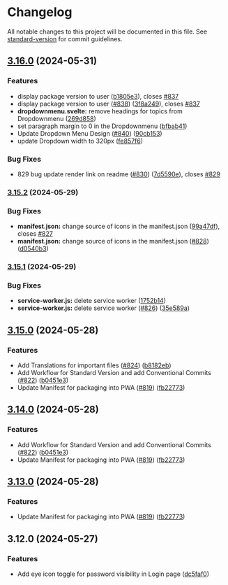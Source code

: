 # Changelog

All notable changes to this project will be documented in this file. See [standard-version](https://github.com/conventional-changelog/standard-version) for commit guidelines.

## [3.16.0](https://github.com/realgolf/realgolf/compare/v3.15.2...v3.16.0) (2024-05-31)


### Features

* display package version to user ([b1805e3](https://github.com/realgolf/realgolf/commit/b1805e3a7aeb0bf317cb4736d68d34b34f5a9f94)), closes [#837](https://github.com/realgolf/realgolf/issues/837)
* display package version to user ([#838](https://github.com/realgolf/realgolf/issues/838)) ([3f8a249](https://github.com/realgolf/realgolf/commit/3f8a249698e3270f9061ad2b0b6ad28e7e0a068c)), closes [#837](https://github.com/realgolf/realgolf/issues/837)
* **dropdownmenu.svelte:** remove headings for topics from Dropdownmenu ([269d858](https://github.com/realgolf/realgolf/commit/269d85809eef71ec4fa20e6b5434c3bf8869ebf7))
* set paragraph margin to 0 in the Dropdownmenu ([bfbab41](https://github.com/realgolf/realgolf/commit/bfbab417e6d5b8acbc716aa6c5430101d2e7b19d))
* Update Dropdown Menu Design ([#840](https://github.com/realgolf/realgolf/issues/840)) ([90cb153](https://github.com/realgolf/realgolf/commit/90cb153182aac5a9b9bbd5a024bbf93518b79110))
* update Dropdown width to 320px ([fe857f6](https://github.com/realgolf/realgolf/commit/fe857f695662c0b253853af9c1a0d24d4e0aacea))


### Bug Fixes

* 829 bug update render link on readme ([#830](https://github.com/realgolf/realgolf/issues/830)) ([7d5590e](https://github.com/realgolf/realgolf/commit/7d5590e4330008282f0aab584b664645c925acf0)), closes [#829](https://github.com/realgolf/realgolf/issues/829)

### [3.15.2](https://github.com/realgolf/realgolf/compare/v3.15.1...v3.15.2) (2024-05-29)


### Bug Fixes

* **manifest.json:** change source of icons in the manifest.json ([99a47df](https://github.com/realgolf/realgolf/commit/99a47df2032461143bce6bef7e49d5ccaf541d82)), closes [#827](https://github.com/realgolf/realgolf/issues/827)
* **manifest.json:** change source of icons in the manifest.json ([#828](https://github.com/realgolf/realgolf/issues/828)) ([d0540b3](https://github.com/realgolf/realgolf/commit/d0540b318994559276b1d1d47e31e39df8f4b783))

### [3.15.1](https://github.com/realgolf/realgolf/compare/v3.15.0...v3.15.1) (2024-05-29)


### Bug Fixes

* **service-worker.js:** delete service worker ([1752b14](https://github.com/realgolf/realgolf/commit/1752b14a279d66900d0d2ad601b74cd52aea2658))
* **service-worker.js:** delete service worker ([#826](https://github.com/realgolf/realgolf/issues/826)) ([35e589a](https://github.com/realgolf/realgolf/commit/35e589a5a779aed831d0972adc09482afb9845e7))

## [3.15.0](https://github.com/realgolf/realgolf/compare/v3.12.0...v3.15.0) (2024-05-28)


### Features

* Add Translations for important files ([#824](https://github.com/realgolf/realgolf/issues/824)) ([b8182eb](https://github.com/realgolf/realgolf/commit/b8182eb6c3afe4f2b88b8d31f62dabc1e2948a7f))
* Add Workflow for Standard Version and add Conventional Commits ([#822](https://github.com/realgolf/realgolf/issues/822)) ([b0451e3](https://github.com/realgolf/realgolf/commit/b0451e3dbe07e9b92ffb24ee22ea6754d924ac1f))
* Update Manifest for packaging into PWA ([#819](https://github.com/realgolf/realgolf/issues/819)) ([fb22773](https://github.com/realgolf/realgolf/commit/fb22773884418357b46558b2f0927768f4e80bc6))

## [3.14.0](https://github.com/realgolf/realgolf/compare/v3.12.0...v3.14.0) (2024-05-28)


### Features

* Add Workflow for Standard Version and add Conventional Commits ([#822](https://github.com/realgolf/realgolf/issues/822)) ([b0451e3](https://github.com/realgolf/realgolf/commit/b0451e3dbe07e9b92ffb24ee22ea6754d924ac1f))
* Update Manifest for packaging into PWA ([#819](https://github.com/realgolf/realgolf/issues/819)) ([fb22773](https://github.com/realgolf/realgolf/commit/fb22773884418357b46558b2f0927768f4e80bc6))

## [3.13.0](https://github.com/realgolf/realgolf/compare/v3.12.0...v3.13.0) (2024-05-28)


### Features

* Update Manifest for packaging into PWA ([#819](https://github.com/realgolf/realgolf/issues/819)) ([fb22773](https://github.com/realgolf/realgolf/commit/fb22773884418357b46558b2f0927768f4e80bc6))

## 3.12.0 (2024-05-27)


### Features

* Add eye icon toggle for password visibility in Login page ([dc5faf0](https://github.com/realgolf/realgolf/commit/dc5faf0628a2c0c19f15a63701a2dc02d3f8b8a1))
